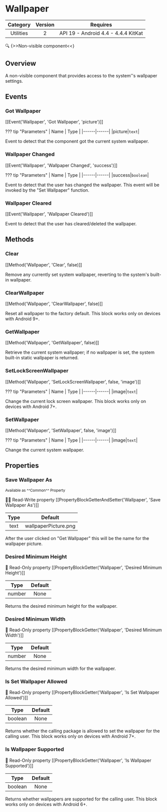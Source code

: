 # Wallpaper

| Category | Version | Requires |
|:--------:|:-------:|:--------:|
|Utilities|2|API 19 - Android 4.4 - 4.4.4 KitKat|

:mag: {>>Non-visible component<<}

## Overview

A non-visible component that provides access to the system''s wallpaper settings.

## Events

### Got Wallpaper

[[Event('Wallpaper', 'Got Wallpaper', 'picture')]]

??? tip "Parameters"
    | Name | Type |
    |------|------|
    |picture|`text`|


Event to detect that the component got the current system wallpaper.

### Wallpaper Changed

[[Event('Wallpaper', 'Wallpaper Changed', 'success')]]

??? tip "Parameters"
    | Name | Type |
    |------|------|
    |success|`boolean`|


Event to detect that the user has changed the wallpaper. This event will be invoked by the "Set Wallpaper" function.

### Wallpaper Cleared

[[Event('Wallpaper', 'Wallpaper Cleared')]]

Event to detect that the user has cleared/deleted the wallpaper.

## Methods

### Clear

[[Method('Wallpaper', 'Clear', false)]]

Remove any currently set system wallpaper, reverting to the system's built-in wallpaper.

### ClearWallpaper

[[Method('Wallpaper', 'ClearWallpaper', false)]]

Reset all wallpaper to the factory default. This block works only on devices with Android 9+.

### GetWallpaper

[[Method('Wallpaper', 'GetWallpaper', false)]]

Retrieve the current system wallpaper; if no wallpaper is set, the system built-in static wallpaper is returned.

### SetLockScreenWallpaper

[[Method('Wallpaper', 'SetLockScreenWallpaper', false, 'image')]]

??? tip "Parameters"
    | Name | Type |
    |------|------|
    |image|`text`|


Change the current lock screen wallpaper. This block works only on devices with Android 7+.

### SetWallpaper

[[Method('Wallpaper', 'SetWallpaper', false, 'image')]]

??? tip "Parameters"
    | Name | Type |
    |------|------|
    |image|`text`|


Change the current system wallpaper.

## Properties

### Save Wallpaper As

<small>Available as ^^Common^^ Property</small>

:eyes::pencil: Read-Write property
[[PropertyBlockGetterAndSetter('Wallpaper', 'Save Wallpaper As')]]

| Type | Default |
|:----:|:-------:|
|text|wallpaperPicture.png|

After the user clicked on "Get Wallpaper" this will be the name for the wallpaper picture.

### Desired Minimum Height

:eyes: Read-Only property
[[PropertyBlockGetter('Wallpaper', 'Desired Minimum Height')]]

| Type | Default |
|:----:|:-------:|
|number|None|

Returns the desired minimum height for the wallpaper.

### Desired Minimum Width

:eyes: Read-Only property
[[PropertyBlockGetter('Wallpaper', 'Desired Minimum Width')]]

| Type | Default |
|:----:|:-------:|
|number|None|

Returns the desired minimum width for the wallpaper.

### Is Set Wallpaper Allowed

:eyes: Read-Only property
[[PropertyBlockGetter('Wallpaper', 'Is Set Wallpaper Allowed')]]

| Type | Default |
|:----:|:-------:|
|boolean|None|

Returns whether the calling package is allowed to set the wallpaper for the calling user. This block works only on devices with Android 7+.

### Is Wallpaper Supported

:eyes: Read-Only property
[[PropertyBlockGetter('Wallpaper', 'Is Wallpaper Supported')]]

| Type | Default |
|:----:|:-------:|
|boolean|None|

Returns whether wallpapers are supported for the calling user. This block works only on devices with Android 6+.